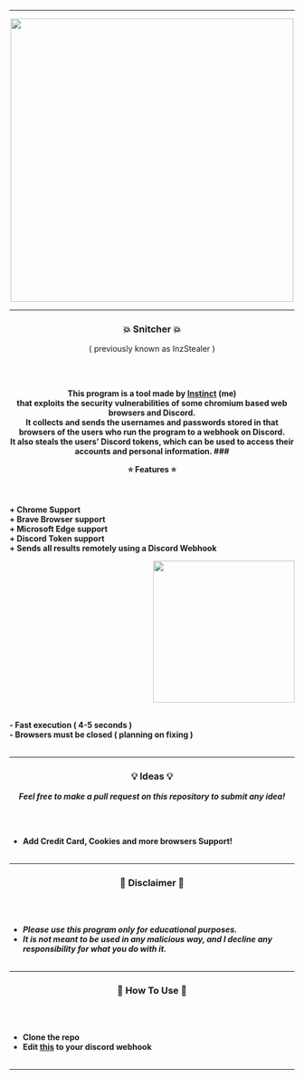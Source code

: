 -----

<p align="center">
<img src="https://i.imgur.com/SBHpE9N.png", width="500", height="500">
</p>

-----


### <p align="center">💥 Snitcher 💥</p>
<p align="center">( previously known as InzStealer )</p>


<br><br>
<p align="center">
<strong>
This program is a tool made by <a href="https://github.com/InstinctEx">Instinct</a> (me) 
<br>that exploits the security vulnerabilities of some chromium based web browsers and Discord.
<br>It collects and sends the usernames and passwords stored in that browsers of the users who run the program to a webhook on Discord.
<br>It also steals the users’ Discord tokens, which can be used to access their accounts and personal information.
### <p align="center">⭐ Features ⭐</p>

<br><br>
<strong>+ Chrome Support</strong>
<br>
<strong>+ Brave Browser support </strong>
<br>
<strong>+ Microsoft Edge support</strong>
<br>
<strong>+ Discord Token support</strong>
<br>
<strong>+ Sends all results remotely using a Discord Webhook</strong>
<br>

<p align="right">
<img src="https://i.imgur.com/SBHpE9N.png" width="250", height="250">
</p>

<br>
<strong>- Fast execution ( 4-5 seconds )</strong>
<br>
<strong>- Browsers must be closed ( planning on fixing )</strong>
<br><br>
  
-----

### <p align="center">💡 Ideas 💡</p>

<p align="center"><strong><i>Feel free to make a pull request on this repository to submit any idea!</i></strong</p>

<br><br>
* Add Credit Card, Cookies and more browsers Support!
<br><br>

-----
### <p align="center">📌 Disclaimer 📌</p>

<br><br>
* ***Please use this program only for educational purposes.***
* ***It is not meant to be used in any malicious way, and I decline any responsibility for what you do with it.***
<br><br>

-----
  ### <p align="center">📌 How To Use 📌</p>

<br><br>
* Clone the repo
* Edit [this](https://github.com/InstinctEx/INZStealer/blob/0af614f41534abaf33f0ea8a28e0eb61e81372f8/INZStealer/Program.cs#L24) to your discord webhook
<br><br>

-----
